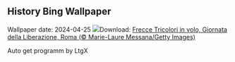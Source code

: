 ## History Bing Wallpaper
Wallpaper date: 2024-04-25
![](https://www.bing.com/th?id=OHR.LiberationOfItaly_IT-IT5702803658_UHD.jpg&w=1000)Download: [Frecce Tricolori in volo, Giornata della Liberazione, Roma (© Marie-Laure Messana/Getty Images)](https://www.bing.com/th?id=OHR.LiberationOfItaly_IT-IT5702803658_UHD.jpg)

Auto get programm by LtgX
